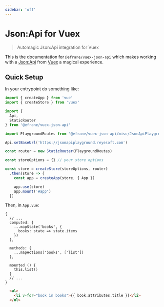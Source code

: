 ```yaml
---
sidebar: 'off'
---
```


# Json:Api for Vuex

> Automagic Json:Api integration for Vuex

This is the documentation for `@efrane/vuex-json-api` which makes working
with a [Json:Api](https://jsonapi.org) from [Vuex](https://vuex.vuejs.org)
a magical experience.

## Quick Setup

In your entrypoint do something like:

```js
import { createApp } from 'vue'
import { createStore } from 'vuex'

import {
  Api,
  StaticRouter
} from '@efrane/vuex-json-api'

import PlaygroundRoutes from '@efrane/vuex-json-api/misc/JsonApiPlaygroundRoutes'

Api.setBaseUrl('https://jsonapiplayground.reyesoft.com')

const router = new StaticRouter(PlaygroundRoutes)

const storeOptions = {} // your store options

const store = createStore(storeOptions, router)
  .then(store => {
    const app = createApp(store, { App })

    app.use(store)
    app.mount('#app')
  })
```

Then, in `App.vue`:

```vue
{
  // ...
  computed: {
    ...mapState('books', {
      books: state => state.items
    })
  },

  methods: {
    ...mapActions('books', ['list'])
  },

  mounted () {
    this.list()
  }
  // ...
}
```

```html
  <ul>
    <li v-for="book in books">{{ book.attributes.title }}</li>
  </ul>
```
